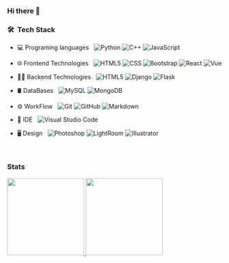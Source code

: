 ### Hi there 👋

<h3> 🛠 &nbsp;Tech Stack</h3>

- 💻 Programing languages &nbsp;
  ![Python](https://img.shields.io/badge/-Python-333333?style=flat&logo=python&color=ce0280&labelColor=2b213a)
  ![C++](https://img.shields.io/badge/-C++-333333?style=flat&logo=C%2B%2B&logoColor=00599C&color=ce0280&labelColor=2b213a)
  ![JavaScript](https://img.shields.io/badge/-JavaScript-333333?style=flat&logo=javascript&color=ce0280&labelColor=2b213a)

- 🌐 Frontend Technologies &nbsp;
  ![HTML5](https://img.shields.io/badge/-HTML5-333333?style=flat&logo=HTML5&color=ce0280&labelColor=2b213a)
  ![CSS](https://img.shields.io/badge/-CSS-333333?style=flat&logo=CSS3&logoColor=1572B6&color=ce0280&labelColor=2b213a)
  ![Bootstrap](https://img.shields.io/badge/-Bootstrap-333333?style=flat&logo=bootstrap&logoColor=563D7C&color=ce0280&labelColor=2b213a)
  ![React](https://img.shields.io/badge/-React-333333?style=flat&logo=react&color=ce0280&labelColor=2b213a)
  ![Vue](https://shields.io/badge/-VueJs-333333?style=flat&logo=Javascript&color=ce0280&labelColor=2b213a)
 
 - 👩‍💻 Backend Technologies &nbsp;
    ![HTML5](https://img.shields.io/badge/-HTML5-333333?style=flat&logo=HTML5&color=ce0280&labelColor=2b213a)
    ![Django](https://shields.io/badge/-Django-333333?style=flat&logo=Django&logoColor=00a56b&color=ce0280&labelColor=2b213a)
    ![Flask](https://shields.io/badge/-Flask-333333?style=flat&logo=Flask&color=ce0280&labelColor=2b213a)
  
- 🛢 DataBases &nbsp;
  ![MySQL](https://img.shields.io/badge/-MySQL-333333?style=flat&logo=mysql&color=ce0280&labelColor=2b213a)
  ![MongoDB](https://img.shields.io/badge/-MongoDB-333333?style=flat&logo=mongodb&color=ce0280&labelColor=2b213a)

- ⚙️ WorkFlow &nbsp;
  ![Git](https://img.shields.io/badge/-Git-333333?style=flat&logo=git&color=ce0280&labelColor=2b213a)
  ![GitHub](https://img.shields.io/badge/-GitHub-333333?style=flat&logo=github&color=ce0280&labelColor=2b213a)
  ![Markdown](https://img.shields.io/badge/-Markdown-333333?style=flat&logo=markdown&color=ce0280&labelColor=2b213aa)
- 🔧 IDE &nbsp;
  ![Visual Studio Code](https://img.shields.io/badge/-Visual%20Studio%20Code-333333?style=flat&logo=visual-studio-code&logoColor=007ACC&color=ce0280&labelColor=2b213a)
- 🖥 Design &nbsp;
  ![Photoshop](https://img.shields.io/badge/-Photoshop-333333?style=flat&logo=adobe-photoshop&color=ce0280&labelColor=2b213a)
  ![LightRoom](https://img.shields.io/badge/-LightRoom-333333?style=flat&logo=adobe-Lightroom&color=ce0280&labelColor=2b213a)
  ![Illustrator](https://img.shields.io/badge/-Illustrator-333333?style=flat&logo=adobe-illustrator&color=ce0280&labelColor=2b213a)

<br/>

<h3>Stats</h3>
<p><a href="https://github.com/AVS1508">
  <img height="180em" src="https://github-readme-stats.vercel.app/api?username=LaloRivero&show_icons=true&theme=synthwave&hide_border=true" />
  <img height="180em" src="https://github-readme-stats-eight-theta.vercel.app/api/top-langs/?username=LaloRivero&theme=synthwave&layout=compact" />
</a>
</p>

